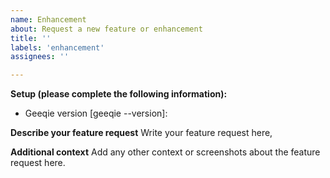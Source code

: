 ```yaml
---
name: Enhancement
about: Request a new feature or enhancement
title: ''
labels: 'enhancement'
assignees: ''

---
```


**Setup (please complete the following information):**
 - Geeqie version [geeqie --version]:

**Describe your feature request**
Write your feature request here,

**Additional context**
Add any other context or screenshots about the feature request here.
